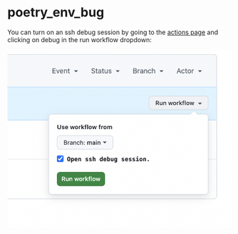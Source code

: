 # poetry_env_bug

You can turn on an ssh debug session by going to the [actions page](https://github.com/bckohan/poetry_env_bug/actions/workflows/test.yml) and clicking on debug in the run workflow dropdown:

![Turn on debug](./debug.png)